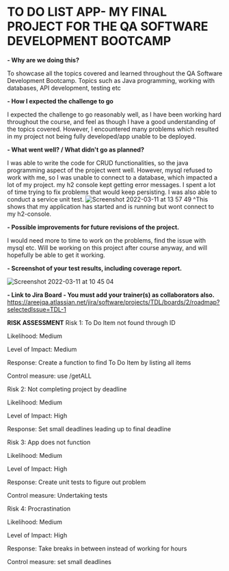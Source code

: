# TO DO LIST APP- MY FINAL PROJECT FOR THE QA SOFTWARE DEVELOPMENT BOOTCAMP

**- Why are we doing this?**

To showcase all the topics covered and learned throughout the QA Software Development Bootcamp. Topics such as Java programming, working with databases, API development, testing etc

**- How I expected the challenge to go**

I expected the challenge to go reasonably well, as I have been working hard throughout the course, and feel as though I have a good understanding of the topics covered. However, I encountered many problems which resulted in my project not being fully developed/app unable to be deployed. 

**- What went well? / What didn't go as planned?**

I was able to write the code for CRUD functionalities, so the java programming aspect of the project went well. However, mysql refused to work with me, so I was unable to connect to a database, which impacted a lot of my project. my h2 console kept getting error messages. I spent a lot of time trying to fix problems that would keep persisting. 
I was also able to conduct a service unit test. 
![Screenshot 2022-03-11 at 13 57 49](https://user-images.githubusercontent.com/97736441/157881857-73d3a478-8332-4b7a-8885-cf82b6a2b7db.png)
^This shows that my application has started and is running but wont connect to my h2-console. 

**- Possible improvements for future revisions of the project.**

I would need more to time to work on the problems, find the issue with mysql etc. 
Will be working on this project after course anyway, and will hopefully be able to get it working.

**- Screenshot of your test results, including coverage report.**

![Screenshot 2022-03-11 at 10 45 04](https://user-images.githubusercontent.com/97736441/157878518-7fbff2d9-90fa-4f6c-bce4-5e99722719b4.png)

**- Link to Jira Board - You must add your trainer(s) as collaborators also.**
https://areejqa.atlassian.net/jira/software/projects/TDL/boards/2/roadmap?selectedIssue=TDL-1 

**RISK ASSESSMENT**
Risk 1: To Do Item not found through ID

Likelihood: Medium

Level of Impact: Medium

Response: Create a function to find To Do Item by listing all items

Control measure: use /getALL

Risk 2: Not completing project by deadline

Likelihood: Medium

Level of Impact: High

Response: Set small deadlines leading up to final deadline

Risk 3: App does not function

Likelihood: Medium

Level of Impact: High

Response: Create unit tests to figure out problem

Control measure: Undertaking tests 

Risk 4: Procrastination

Likelihood: Medium

Level of Impact: High

Response: Take breaks in between instead of working for hours

Control measure: set small deadlines
